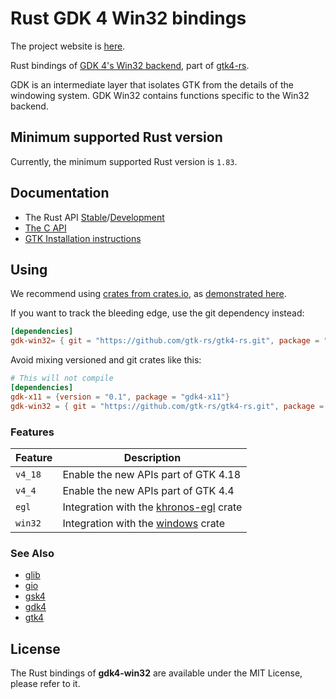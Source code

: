 # Rust GDK 4 Win32 bindings

The project website is [here](https://gtk-rs.org/).

Rust bindings of [GDK 4's Win32 backend](https://docs.gtk.org/gdk4-win32/),
part of [gtk4-rs](https://github.com/gtk-rs/gtk4-rs/).

GDK is an intermediate layer that isolates GTK from the details of the windowing system.
GDK Win32 contains functions specific to the Win32 backend.

## Minimum supported Rust version

Currently, the minimum supported Rust version is `1.83`.

## Documentation

- The Rust API [Stable](https://gtk-rs.org/gtk4-rs/stable/latest/docs/gdk4_win32)/[Development](https://gtk-rs.org/gtk4-rs/git/docs/gdk4_win32/)
- [The C API](https://docs.gtk.org/gdk4-win32/)
- [GTK Installation instructions](https://www.gtk.org/docs/installations/)

## Using

We recommend using [crates from crates.io](https://crates.io/keywords/gtk-rs),
as [demonstrated here](https://gtk-rs.org/gtk4-rs/stable/latest/docs/gtk4/index.html#library-versions).

If you want to track the bleeding edge, use the git dependency instead:

```toml
[dependencies]
gdk-win32= { git = "https://github.com/gtk-rs/gtk4-rs.git", package = "gdk4-win32" }
```

Avoid mixing versioned and git crates like this:

```toml
# This will not compile
[dependencies]
gdk-x11 = {version = "0.1", package = "gdk4-x11"}
gdk-win32 = { git = "https://github.com/gtk-rs/gtk4-rs.git", package = "gdk4-win32" }
```

### Features

| Feature | Description |
| ---     | ----------- |
| `v4_18` | Enable the new APIs part of GTK 4.18 |
| `v4_4` | Enable the new APIs part of GTK 4.4 |
| `egl` | Integration with the [khronos-egl](https://crates.io/crates/khronos-egl) crate |
| `win32` | Integration with the [windows](https://crates.io/crates/windows) crate |

### See Also

- [glib](https://crates.io/crates/glib)
- [gio](https://crates.io/crates/gio)
- [gsk4](https://crates.io/crates/gsk4)
- [gdk4](https://crates.io/crates/gdk4)
- [gtk4](https://crates.io/crates/gtk4)

## License

The Rust bindings of __gdk4-win32__ are available under the MIT License, please refer to it.
